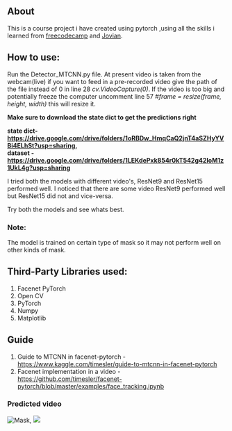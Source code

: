 ## About
This is a course project i have created using pytorch ,using all the skills i learned
from [freecodecamp](https://www.freecodecamp.org/) and [Jovian](https://www.jovian.ml/).

## How to use:
Run the Detector_MTCNN.py file. At present video is taken from the webcam(live) if you want
to feed in a pre-recorded video give the path of the file instead of 0 in line 28 *cv.VideoCapture(0)*.
If the video is too big and potentially freeze the computer uncomment line 57 *#frame = resize(frame, height, width)* 
this will resize it.

**Make sure to download the state dict to get the predictions right**

**state dict- https://drive.google.com/drive/folders/1oRBDw_HmqCaQ2jnT4aSZHyYVBi4ELhSt?usp=sharing,    
dataset - https://drive.google.com/drive/folders/1LEKdePxk854r0kT542g42loM1z1UkL4g?usp=sharing**

I tried both the models with different video's, ResNet9 and ResNet15 performed well.
I noticed that there are some video ResNet9 performed well but ResNet15 did not and vice-versa.

Try both the models and see whats best.

### Note: 
The model is trained on certain type of mask so it may not perform well on other kinds of mask.

## Third-Party Libraries used:
1. Facenet PyTorch
2. Open CV
3. PyTorch
4. Numpy
5. Matplotlib

## Guide
1. Guide to MTCNN in facenet-pytorch - https://www.kaggle.com/timesler/guide-to-mtcnn-in-facenet-pytorch
2. Facenet implementation in a video - https://github.com/timesler/facenet-pytorch/blob/master/examples/face_tracking.ipynb

### Predicted video
![Mask](https://github.com/Rahul0128/Face-Mask-Detection-Pytorch/blob/master/GIFS/mask.gif),
![](https://github.com/Rahul0128/Face-Mask-Detection-Pytorch/blob/master/GIFS/mask2.gif)
